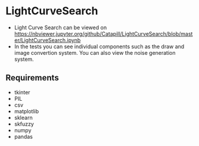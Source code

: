# LightCurveSearch
* Light Curve Search can be viewed on https://nbviewer.jupyter.org/github/Catapill/LightCurveSearch/blob/master/LightCurveSearch.ipynb
* In the tests you can see individual components such as the draw and image convertion system. You can also view the noise generation system.

## Requirements 
* tkinter
* PIL
* csv
* matplotlib
* sklearn
* skfuzzy
* numpy
* pandas
